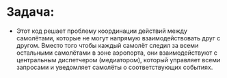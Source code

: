 Задача:
=
- Этот код решает проблему координации действий между самолётами, которые не могут напрямую взаимодействовать друг с другом. Вместо того чтобы каждый самолёт следил за всеми остальными самолётами в зоне аэропорта, они взаимодействуют с центральным диспетчером (медиатором), который управляет всеми запросами и уведомляет самолёты о соответствующих событиях.